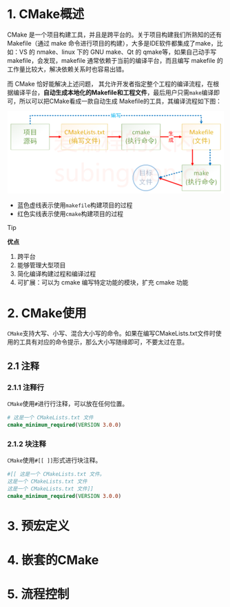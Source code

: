 # 1. CMake概述

CMake 是一个项目构建工具，并且是跨平台的。关于项目构建我们所熟知的还有Makefile（通过 make 命令进行项目的构建），大多是IDE软件都集成了make，比如：VS 的 nmake、linux 下的 GNU make、Qt 的 qmake等，如果自己动手写 makefile，会发现，makefile 通常依赖于当前的编译平台，而且编写 makefile 的工作量比较大，解决依赖关系时也容易出错。

而 CMake 恰好能解决上述问题， 其允许开发者指定整个工程的编译流程，在根据编译平台，**自动生成本地化的Makefile和工程文件**，最后用户只需`make`编译即可，所以可以把CMake看成一款自动生成 Makefile的工具，其编译流程如下图：

![](../../image/cmake编译流程.png)

* 蓝色虚线表示使用`makefile`构建项目的过程
* 红色实线表示使用`cmake`构建项目的过程

> [!TIP]
> **优点**
> 1. 跨平台
> 2. 能够管理大型项目
> 3. 简化编译构建过程和编译过程
> 4. 可扩展：可以为 cmake 编写特定功能的模块，扩充 cmake 功能

# 2. CMake使用

`CMake`支持大写、小写、混合大小写的命令。如果在编写CMakeLists.txt文件时使用的工具有对应的命令提示，那么大小写随缘即可，不要太过在意。

## 2.1 注释

### 2.1.1 注释行

`CMake`使用`#`进行行注释，可以放在任何位置。

```cmake
# 这是一个 CMakeLists.txt 文件
cmake_minimum_required(VERSION 3.0.0)
```

### 2.1.2 块注释

`CMake`使用`#[[ ]]`形式进行块注释。

```cmake
#[[ 这是一个 CMakeLists.txt 文件。
这是一个 CMakeLists.txt 文件
这是一个 CMakeLists.txt 文件]]
cmake_minimum_required(VERSION 3.0.0)
```

# 3. 预宏定义

# 4. 嵌套的CMake

# 5. 流程控制
